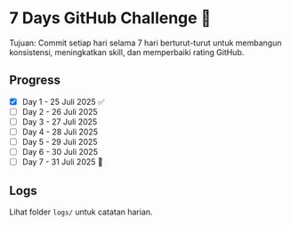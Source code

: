# 7 Days GitHub Challenge 🚀

Tujuan: Commit setiap hari selama 7 hari berturut-turut untuk membangun konsistensi, meningkatkan skill, dan memperbaiki rating GitHub.

## Progress

- [x] Day 1 - 25 Juli 2025 ✅
- [ ] Day 2 - 26 Juli 2025
- [ ] Day 3 - 27 Juli 2025
- [ ] Day 4 - 28 Juli 2025
- [ ] Day 5 - 29 Juli 2025
- [ ] Day 6 - 30 Juli 2025
- [ ] Day 7 - 31 Juli 2025 🎉

## Logs

Lihat folder `logs/` untuk catatan harian.
